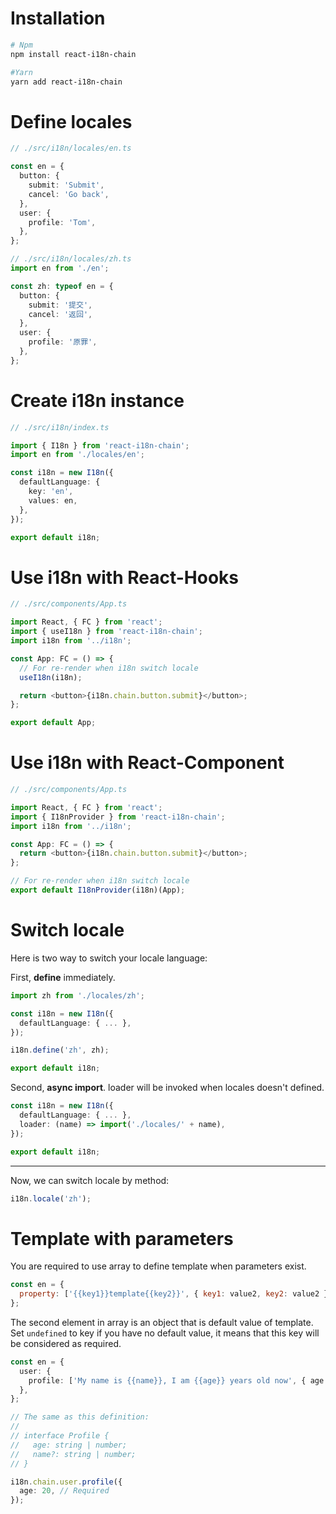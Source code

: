 # Installation
```bash
# Npm
npm install react-i18n-chain

#Yarn
yarn add react-i18n-chain
```

# Define locales
```typescript
// ./src/i18n/locales/en.ts

const en = {
  button: {
    submit: 'Submit',
    cancel: 'Go back',
  },
  user: {
    profile: 'Tom',
  },
};
```

```typescript
// ./src/i18n/locales/zh.ts
import en from './en';

const zh: typeof en = {
  button: {
    submit: '提交',
    cancel: '返回',
  },
  user: {
    profile: '原罪',
  },
};
```

# Create i18n instance
```typescript
// ./src/i18n/index.ts

import { I18n } from 'react-i18n-chain';
import en from './locales/en';

const i18n = new I18n({
  defaultLanguage: {
    key: 'en',
    values: en,
  },
});

export default i18n;
```

# Use i18n with React-Hooks

```typescript jsx
// ./src/components/App.ts

import React, { FC } from 'react';
import { useI18n } from 'react-i18n-chain';
import i18n from '../i18n';

const App: FC = () => {
  // For re-render when i18n switch locale
  useI18n(i18n);

  return <button>{i18n.chain.button.submit}</button>;
};

export default App;
```

# Use i18n with React-Component

```typescript jsx
// ./src/components/App.ts

import React, { FC } from 'react';
import { I18nProvider } from 'react-i18n-chain';
import i18n from '../i18n';

const App: FC = () => {
  return <button>{i18n.chain.button.submit}</button>;
};

// For re-render when i18n switch locale
export default I18nProvider(i18n)(App);
```

# Switch locale
Here is two way to switch your locale language:

First, **define** immediately.
```typescript
import zh from './locales/zh';

const i18n = new I18n({
  defaultLanguage: { ... },
});

i18n.define('zh', zh);

export default i18n;
```

Second, **async import**. loader will be invoked when locales doesn't defined.
```typescript
const i18n = new I18n({
  defaultLanguage: { ... },
  loader: (name) => import('./locales/' + name),
});

export default i18n;
```

-------------

Now, we can switch locale by method:
```typescript
i18n.locale('zh');
```

# Template with parameters
You are required to use array to define template when parameters exist.
```javascript
const en = {
  property: ['{{key1}}template{{key2}}', { key1: value2, key2: value2 }],
};
```

The second element in array is an object that is default value of template. Set `undefined` to key if you have no default value, it means that this key will be considered as required.

```typescript
const en = {
  user: {
    profile: ['My name is {{name}}, I am {{age}} years old now', { age: undefined, name: 'Tom' }],
  },
};

// The same as this definition:
//
// interface Profile {
//   age: string | number;
//   name?: string | number;
// }

i18n.chain.user.profile({
  age: 20, // Required
});
```